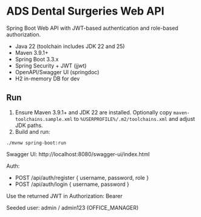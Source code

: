 # ADS Dental Surgeries Web API

Spring Boot Web API with JWT-based authentication and role-based authorization.

- Java 22 (toolchain includes JDK 22 and 25)
- Maven 3.9.1+
- Spring Boot 3.3.x
- Spring Security + JWT (jjwt)
- OpenAPI/Swagger UI (springdoc)
- H2 in-memory DB for dev

## Run

1. Ensure Maven 3.9.1+ and JDK 22 are installed. Optionally copy `maven-toolchains.sample.xml` to `%USERPROFILE%/.m2/toolchains.xml` and adjust JDK paths.
2. Build and run:

```
./mvnw spring-boot:run
```

Swagger UI: http://localhost:8080/swagger-ui/index.html

Auth:

- POST /api/auth/register { username, password, role }
- POST /api/auth/login { username, password }

Use the returned JWT in Authorization: Bearer <token>

Seeded user: admin / admin123 (OFFICE_MANAGER)
